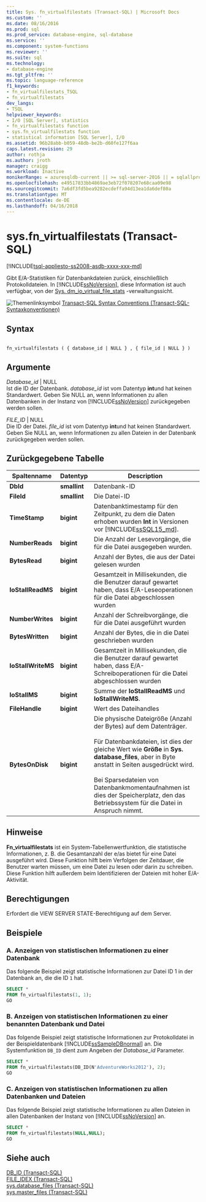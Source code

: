 ```yaml
---
title: Sys. fn_virtualfilestats (Transact-SQL) | Microsoft Docs
ms.custom: ''
ms.date: 08/16/2016
ms.prod: sql
ms.prod_service: database-engine, sql-database
ms.service: ''
ms.component: system-functions
ms.reviewer: ''
ms.suite: sql
ms.technology:
- database-engine
ms.tgt_pltfrm: ''
ms.topic: language-reference
f1_keywords:
- fn_virtualfilestats_TSQL
- fn_virtualfilestats
dev_langs:
- TSQL
helpviewer_keywords:
- I/O [SQL Server], statistics
- fn_virtualfilestats function
- sys.fn_virtualfilestats function
- statistical information [SQL Server], I/O
ms.assetid: 96b28abb-b059-48db-be2b-d60fe127f6aa
caps.latest.revision: 29
author: rothja
ms.author: jroth
manager: craigg
ms.workload: Inactive
monikerRange: = azuresqldb-current || >= sql-server-2016 || = sqlallproducts-allversions
ms.openlocfilehash: e49517833bb4869ae3eb72f078207e68caa09e98
ms.sourcegitcommit: 7a6df3fd5bea9282ecdeffa94d13ea1da6def80a
ms.translationtype: MT
ms.contentlocale: de-DE
ms.lasthandoff: 04/16/2018
---
```

# <a name="sysfnvirtualfilestats-transact-sql"></a>sys.fn_virtualfilestats (Transact-SQL)
[!INCLUDE[tsql-appliesto-ss2008-asdb-xxxx-xxx-md](../../includes/tsql-appliesto-ss2008-asdb-xxxx-xxx-md.md)]

  Gibt E/A-Statistiken für Datenbankdateien zurück, einschließlich Protokolldateien. In [!INCLUDE[ssNoVersion](../../includes/ssnoversion-md.md)], diese Information ist auch verfügbar, von der [Sys. dm_io_virtual_file_stats](../../relational-databases/system-dynamic-management-views/sys-dm-io-virtual-file-stats-transact-sql.md) -verwaltungssicht.  

 ![Themenlinksymbol](../../database-engine/configure-windows/media/topic-link.gif "Topic link icon") [Transact-SQL Syntax Conventions (Transact-SQL-Syntaxkonventionen)](../../t-sql/language-elements/transact-sql-syntax-conventions-transact-sql.md)  
  
## <a name="syntax"></a>Syntax  
  
```  
  
fn_virtualfilestats ( { database_id | NULL } , { file_id | NULL } )  
```  
  
## <a name="arguments"></a>Argumente  
 *Database_id* | NULL  
 Ist die ID der Datenbank. *database_id* ist vom Datentyp **int**und hat keinen Standardwert. Geben Sie NULL an, wenn Informationen zu allen Datenbanken in der Instanz von [!INCLUDE[ssNoVersion](../../includes/ssnoversion-md.md)] zurückgegeben werden sollen.  
  
 *FILE_ID* | NULL  
 Die ID der Datei. *file_id* ist vom Datentyp **int**und hat keinen Standardwert. Geben Sie NULL an, wenn Informationen zu allen Dateien in der Datenbank zurückgegeben werden sollen.  
  
## <a name="table-returned"></a>Zurückgegebene Tabelle  
  
|Spaltenname|Datentyp|Description|  
|-----------------|---------------|-----------------|  
|**DbId**|**smallint**|Datenbank-ID|  
|**FileId**|**smallint**|Die Datei-ID|  
|**TimeStamp**|**bigint**|Datenbanktimestamp für den Zeitpunkt, zu dem die Daten erhoben wurden **Int** in Versionen vor [!INCLUDE[ssSQL15_md](../../includes/sssql15-md.md)]. |  
|**NumberReads**|**bigint**|Die Anzahl der Lesevorgänge, die für die Datei ausgegeben wurden.|  
|**BytesRead**|**bigint**|Anzahl der Bytes, die aus der Datei gelesen wurden|  
|**IoStallReadMS**|**bigint**|Gesamtzeit in Millisekunden, die die Benutzer darauf gewartet haben, dass E/A-Leseoperationen für die Datei abgeschlossen wurden|  
|**NumberWrites**|**bigint**|Anzahl der Schreibvorgänge, die für die Datei ausgeführt wurden|  
|**BytesWritten**|**bigint**|Anzahl der Bytes, die in die Datei geschrieben wurden|  
|**IoStallWriteMS**|**bigint**|Gesamtzeit in Millisekunden, die die Benutzer darauf gewartet haben, dass E/A-Schreiboperationen für die Datei abgeschlossen wurden|  
|**IoStallMS**|**bigint**|Summe der **IoStallReadMS** und **IoStallWriteMS**.|  
|**FileHandle**|**bigint**|Wert des Dateihandles|  
|**BytesOnDisk**|**bigint**|Die physische Dateigröße (Anzahl der Bytes) auf dem Datenträger.<br /><br /> Für Datenbankdateien, ist dies der gleiche Wert wie **Größe** in **Sys. database_files**, aber in Byte anstatt in Seiten ausgedrückt wird.<br /><br /> Bei Sparsedateien von Datenbankmomentaufnahmen ist dies der Speicherplatz, den das Betriebssystem für die Datei in Anspruch nimmt.|  
  
## <a name="remarks"></a>Hinweise  
 **Fn_virtualfilestats** ist ein System-Tabellenwertfunktion, die statistische Informationen, z. B. die Gesamtanzahl der e/as bietet für eine Datei ausgeführt wird. Diese Funktion hilft beim Verfolgen der Zeitdauer, die Benutzer warten müssen, um eine Datei zu lesen oder darin zu schreiben. Diese Funktion hilft außerdem beim Identifizieren der Dateien mit hoher E/A-Aktivität.  
  
## <a name="permissions"></a>Berechtigungen  
 Erfordert die VIEW SERVER STATE-Berechtigung auf dem Server.  
  
## <a name="examples"></a>Beispiele  
  
### <a name="a-displaying-statistical-information-for-a-database"></a>A. Anzeigen von statistischen Informationen zu einer Datenbank  
 Das folgende Beispiel zeigt statistische Informationen zur Datei ID 1 in der Datenbank an, die die ID `1` hat.  
  
```sql  
SELECT *  
FROM fn_virtualfilestats(1, 1);  
GO  
```  
  
### <a name="b-displaying-statistical-information-for-a-named-database-and-file"></a>B. Anzeigen von statistischen Informationen zu einer benannten Datenbank und Datei  
 Das folgende Beispiel zeigt statistische Informationen zur Protokolldatei in der Beispieldatenbank [!INCLUDE[ssSampleDBnormal](../../includes/sssampledbnormal-md.md)] an. Die Systemfunktion `DB_ID` dient zum Angeben der *Database_id* Parameter.  
  
```sql  
SELECT *  
FROM fn_virtualfilestats(DB_ID(N'AdventureWorks2012'), 2);  
GO  
```  
  
### <a name="c-displaying-statistical-information-for-all-databases-and-files"></a>C. Anzeigen von statistischen Informationen zu allen Datenbanken und Dateien  
 Das folgende Beispiel zeigt statistische Informationen zu allen Dateien in allen Datenbanken der Instanz von [!INCLUDE[ssNoVersion](../../includes/ssnoversion-md.md)] an.  
  
```sql  
SELECT *  
FROM fn_virtualfilestats(NULL,NULL);  
GO  
```  
  
## <a name="see-also"></a>Siehe auch  
 [DB_ID &#40;Transact-SQL&#41;](../../t-sql/functions/db-id-transact-sql.md)   
 [FILE_IDEX &#40;Transact-SQL&#41;](../../t-sql/functions/file-idex-transact-sql.md)   
 [sys.database_files &#40;Transact-SQL&#41;](../../relational-databases/system-catalog-views/sys-database-files-transact-sql.md)   
 [sys.master_files &#40;Transact-SQL&#41;](../../relational-databases/system-catalog-views/sys-master-files-transact-sql.md)  
  
  
